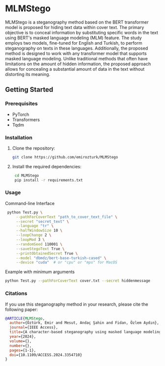 # MLMStego

MLMStego is a steganography method based on the BERT transformer model is proposed for hiding text data within cover text. The primary objective is to conceal information by substituting specific words in the text using BERT's masked language modeling (MLM) feature. The study employs two models, fine-tuned for English and Turkish, to perform steganography on texts in these languages. Additionally, the proposed method is designed to work with any transformer model that supports masked language modeling. Unlike traditional methods that often have limitations on the amount of hidden information, the proposed approach allows for concealing a substantial amount of data in the text without distorting its meaning. 


## Getting Started

### Prerequisites

- PyTorch
- Transformers
- Tqdm

### Installation

1. Clone the repository:

   ```bash
   git clone https://github.com/emirozturk/MLMStego

2. Install the required dependencies:

   ```bash
    cd MLMStego
    pip install -r requirements.txt


### Usage

Command-line Interface

```bash
 python Test.py \
     --pathForCoverText "path_to_cover_text_file" \
     --secret "secret_text" \
     --language "tr" \
     --halfWindowSize 10 \
     --loopChange 2 \
     --loopMod 3 \
     --randomSeed 110001 \
     --saveStegoText True \
     --printObtainedSecret True \
     --model "dbmdz/bert-base-turkish-cased" \
     --device "cuda"  # or "cpu" or "mps" for MacOS
```

Example with minimum arguments

```bash
python Test.py --pathForCoverText cover.txt --secret hiddenmessage
```

### Citations

If you use this steganography method in your research, please cite the following paper:

```bibtex
@ARTICLE{MLMStego,
  author={Öztürk, Emir and Mesut, Andaç Şahin and Fidan, Özlem Aydın},
  journal={IEEE Access}, 
  title={A character-based steganography using masked language modeling}, 
  year={2024},
  volume={},
  number={},
  pages={1-1},
  doi={10.1109/ACCESS.2024.3354710}
}
```
